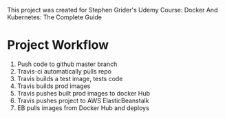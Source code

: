 This project was created for Stephen Grider's Udemy Course: Docker And Kubernetes: The Complete Guide

# Project Workflow

1. Push code to github master branch
2. Travis-ci automatically pulls repo
3. Travis builds a test image, tests code
4. Travis builds prod images
5. Travis pushes built prod images to docker Hub
6. Travis pushes project to AWS ElasticBeanstalk
7. EB pulls images from Docker Hub and deploys

